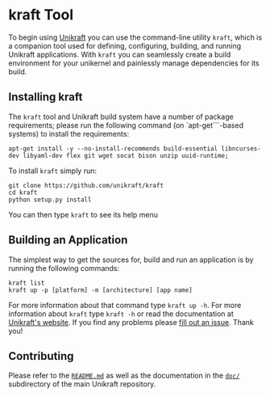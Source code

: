 # kraft Tool

To begin using [Unikraft](https://unikraft.org>) you can use the
command-line utility `kraft`, which is a companion tool used for
defining, configuring, building, and running Unikraft applications.
With `kraft` you can seamlessly create a build environment for your
unikernel and painlessly manage dependencies for its build.

## Installing kraft

The `kraft` tool and Unikraft build system have a number of package requirements; please run the following command (on `apt-get```-based systems) to install the requirements:

    apt-get install -y --no-install-recommends build-essential libncurses-dev libyaml-dev flex git wget socat bison unzip uuid-runtime; 

To install `kraft` simply run:

    git clone https://github.com/unikraft/kraft
    cd kraft
    python setup.py install
	
You can then type `kraft` to see its help menu

## Building an Application

The simplest way to get the sources for, build and run an application
is by running the following commands:

    kraft list
    kraft up -p [platform] -m [architecture] [app name]

For more information about that command type `kraft up -h`. For more information about `kraft` type ```kraft -h``` or read the documentation at [Unikraft's website](https://docs.unikraft.org). If you find any problems please [fill out an issue](https://github.com/unikraft/tools/issues/new/choose). Thank you!

## Contributing

Please refer to the [`README.md`](https://github.com/unikraft/unikraft/blob/master/README.md)
as well as the documentation in the [`doc/`](https://github.com/unikraft/unikraft/tree/master/doc)
subdirectory of the main Unikraft repository.

